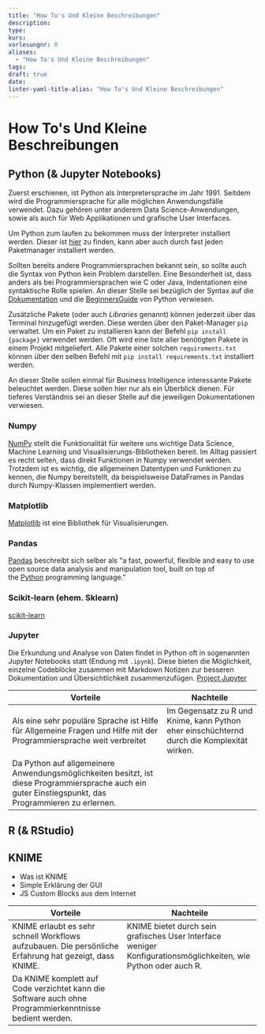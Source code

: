 ```yaml
---
title: "How To's Und Kleine Beschreibungen"
description: 
type: 
kurs: 
vorlesungnr: 0
aliases:
  - "How To's Und Kleine Beschreibungen"
tags: 
draft: true
date: 
linter-yaml-title-alias: "How To's Und Kleine Beschreibungen"
---
```


# How To's Und Kleine Beschreibungen

## Python (& Jupyter Notebooks)

Zuerst erschienen, ist Python als Interpretersprache im Jahr 1991. Seitdem wird die Programmiersprache für alle möglichen Anwendungsfälle verwendet. Dazu gehören unter anderem Data Science-Anwendungen, sowie als auch für Web Applikationen und grafische User Interfaces.

Um Python zum laufen zu bekommen muss der Interpreter installiert werden. Dieser ist [hier](https://www.python.org/downloads/) zu finden, kann aber auch durch fast jeden Paketmanager installiert werden.

Sollten bereits andere Programmiersprachen bekannt sein, so sollte auch die Syntax von Python kein Problem darstellen. Eine Besonderheit ist, dass anders als bei Programmiersprachen wie C oder Java, Indentationen eine syntaktische Rolle spielen. An dieser Stelle sei bezüglich der Syntax auf die [Dokumentation](https://docs.python.org/3/) und die [BeginnersGuide](https://wiki.python.org/moin/BeginnersGuide) von Python verwiesen.

Zusätzliche Pakete (oder auch *Libraries* genannt) können jederzeit über das Terminal hinzugefügt werden. Diese werden über den Paket-Manager `pip` verwaltet. Um ein Paket zu installieren kann der Befehl `pip install {package}` verwendet werden. Oft wird eine liste aller benötigten Pakete in einem Projekt mitgeliefert. Alle Pakete einer solchen `requirements.txt` können über den selben Befehl mit `pip install requirements.txt` installiert werden. 

An dieser Stelle sollen einmal für Business Intelligence interessante Pakete beleuchtet werden. Diese sollen hier nur als ein Überblick dienen. Für tieferes Verständnis sei an dieser Stelle auf die jeweiligen Dokumentationen verwiesen.

### Numpy

[NumPy](https://numpy.org) stellt die Funktionalität für weitere uns wichtige Data Science, Machine Learning und Visualisierungs-Bibliotheken bereit. Im Alltag passiert es recht selten, dass direkt Funktionen in Numpy verwendet werden. Trotzdem ist es wichtig, die allgemeinen Datentypen und Funktionen zu kennen, die Numpy bereitstellt, da beispielsweise DataFrames in Pandas durch Numpy-Klassen implementiert werden.

### Matplotlib

[Matplotlib](https://matplotlib.org) ist eine Bibliothek für Visualisierungen. 

### Pandas

[Pandas](https://pandas.pydata.org) beschreibt sich selber als "a fast, powerful, flexible and easy to use open source data analysis and manipulation tool, built on top of the [Python](https://www.python.org/) programming language." 

### Scikit-learn (ehem. Sklearn)

[scikit-learn](https://scikit-learn.org/stable/index.html)

### Jupyter

Die Erkundung und Analyse von Daten findet in Python oft in sogenannten Jupyter Notebooks statt (Endung mit `.ipynb`). Diese bieten die Möglichkeit, einzelne Codeblöcke zusammen mit Markdown Notizen zur besseren Dokumentation und Übersichtlichkeit zusammenzufügen. [Project Jupyter](https://jupyter.org) 

| Vorteile                                                                                                                                               | Nachteile                                                                                  |
| ------------------------------------------------------------------------------------------------------------------------------------------------------ | ------------------------------------------------------------------------------------------ |
| Als eine sehr populäre Sprache ist Hilfe für Allgemeine Fragen und Hilfe mit der Programmiersprache weit verbreitet                                    | Im Gegensatz zu R und Knime, kann Python eher einschüchternd durch die Komplexität wirken. |
| Da Python auf allgemeinere Anwendungsmöglichkeiten besitzt, ist diese Programmiersprache auch ein guter Einstiegspunkt, das Programmieren zu erlernen. |                                                                                            |

## R (& RStudio)

## KNIME

- Was ist KNIME
- Simple Erklärung der GUI
- JS Custom Blocks aus dem Internet

| Vorteile                                                                                                | Nachteile                                                                                                      |
| ------------------------------------------------------------------------------------------------------- | -------------------------------------------------------------------------------------------------------------- |
| KNIME erlaubt es sehr schnell Workflows aufzubauen. Die persönliche Erfahrung hat gezeigt, dass KNIME.  | KNIME bietet durch sein grafisches User Interface weniger Konfigurationsmöglichkeiten, wie Python oder auch R. |
| Da KNIME komplett auf Code verzichtet kann die Software auch ohne Programmierkenntnisse bedient werden. |                                                                                                                |